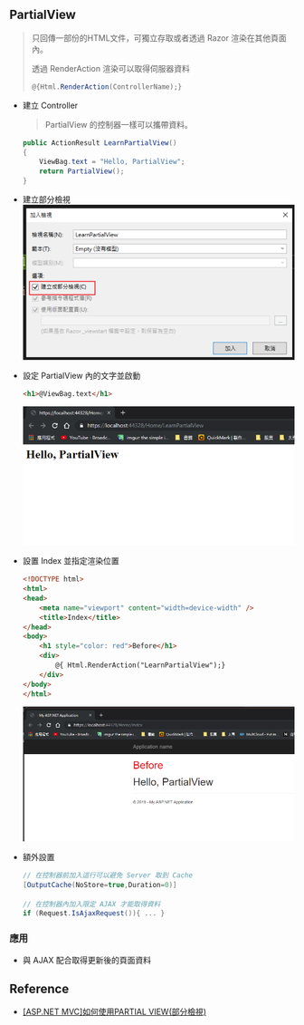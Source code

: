 ## PartialView

> 只回傳一部份的HTML文件，可獨立存取或者透過 Razor 渲染在其他頁面內。
>
> 透過 RenderAction 渲染可以取得伺服器資料
>
> ``` csharp
> @{Html.RenderAction(ControllerName);}
> ```

- 建立 Controller

	> PartialView 的控制器一樣可以攜帶資料。

	```csharp
	public ActionResult LearnPartialView()
	{
	    ViewBag.text = "Hello, PartialView";
	    return PartialView();
	}
	```

- 建立部分檢視
	![Image201906221540](assets/Image201906221540.png)

	

- 設定 PartialView 內的文字並啟動

	```html
	<h1>@ViewBag.text</h1>
	```

	![Image201906221544](assets/Image201906221544.png)

- 設置 Index 並指定渲染位置

	```html
	<!DOCTYPE html>
	<html>
	<head>
	    <meta name="viewport" content="width=device-width" />
	    <title>Index</title>
	</head>
	<body>
	    <h1 style="color: red">Before</h1>
	    <div>
	        @{ Html.RenderAction("LearnPartialView");}
	    </div>
	</body>
	</html>
	```

	![Image201906221547](assets/Image201906221547.png)

- 額外設置

	```csharp
	// 在控制器前加入這行可以避免 Server 取到 Cache
	[OutputCache(NoStore=true,Duration=0)]
	
	// 在控制器內加入限定 AJAX 才能取得資料
	if (Request.IsAjaxRequest()){ ... }
	```

	

### 應用

- 與 AJAX 配合取得更新後的頁面資料

## Reference

- [[ASP.NET MVC]如何使用PARTIAL VIEW(部分檢視)](https://dotblogs.com.tw/kevinya/2015/11/06/153816)
